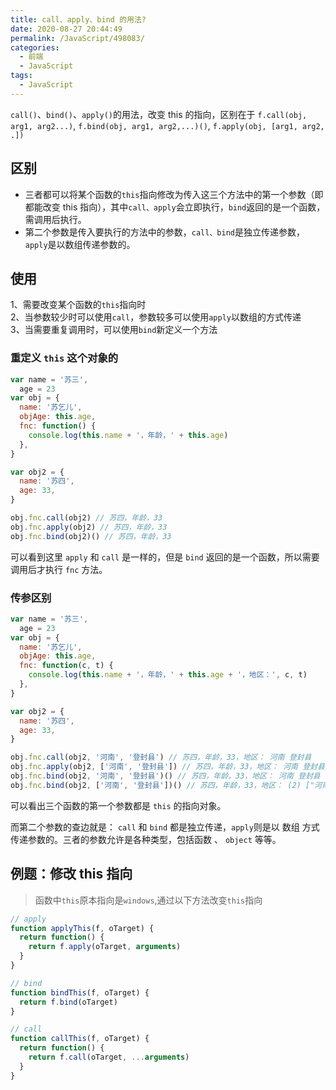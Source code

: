 ```yaml
---
title: call、apply、bind 的用法?
date: 2020-08-27 20:44:49
permalink: /JavaScript/498083/
categories:
  - 前端
  - JavaScript
tags:
  - JavaScript
---
```


`call()`、`bind()`、`apply()`的用法，改变 this 的指向，区别在于
`f.call(obj, arg1, arg2...)`,
`f.bind(obj, arg1, arg2,...)()`,
`f.apply(obj, [arg1, arg2, .])`

<!-- more -->

## 区别

- 三者都可以将某个函数的`this`指向修改为传入这三个方法中的第一个参数（即都能改变 this 指向），其中`call、apply`会立即执行，`bind`返回的是一个函数，需调用后执行。
- 第二个参数是传入要执行的方法中的参数，`call、bind`是独立传递参数，`apply`是以数组传递参数的。

## 使用

1、需要改变某个函数的`this`指向时  
2、当参数较少时可以使用`call`，参数较多可以使用`apply`以数组的方式传递  
3、当需要重复调用时，可以使用`bind`新定义一个方法

### 重定义 `this` 这个对象的

```javascript
var name = '苏三',
  age = 23
var obj = {
  name: '苏乞儿',
  objAge: this.age,
  fnc: function() {
    console.log(this.name + '，年龄，' + this.age)
  },
}

var obj2 = {
  name: '苏四',
  age: 33,
}

obj.fnc.call(obj2) // 苏四，年龄，33
obj.fnc.apply(obj2) // 苏四，年龄，33
obj.fnc.bind(obj2)() // 苏四，年龄，33
```

可以看到这里 `apply` 和 `call` 是一样的，但是 `bind` 返回的是一个函数，所以需要调用后才执行 `fnc` 方法。

### 传参区别

```javascript
var name = '苏三',
  age = 23
var obj = {
  name: '苏乞儿',
  objAge: this.age,
  fnc: function(c, t) {
    console.log(this.name + '，年龄，' + this.age + '，地区：', c, t)
  },
}

var obj2 = {
  name: '苏四',
  age: 33,
}

obj.fnc.call(obj2, '河南', '登封县') // 苏四，年龄，33，地区： 河南 登封县
obj.fnc.apply(obj2, ['河南', '登封县']) // 苏四，年龄，33，地区： 河南 登封县
obj.fnc.bind(obj2, '河南', '登封县')() // 苏四，年龄，33，地区： 河南 登封县
obj.fnc.bind(obj2, ['河南', '登封县'])() // 苏四，年龄，33，地区： (2) ["河南", "登封县"] undefined
```

可以看出三个函数的第一个参数都是 `this` 的指向对象。

而第二个参数的查边就是： `call` 和 `bind` 都是独立传递，`apply`则是以 数组 方式传递参数的。三者的参数允许是各种类型，包括函数 、 `object` 等等。

## 例题：修改 this 指向

> 函数中`this`原本指向是`windows`,通过以下方法改变`this`指向

```js
// apply
function applyThis(f, oTarget) {
  return function() {
    return f.apply(oTarget, arguments)
  }
}

// bind
function bindThis(f, oTarget) {
  return f.bind(oTarget)
}

// call
function callThis(f, oTarget) {
  return function() {
    return f.call(oTarget, ...arguments)
  }
}
```
